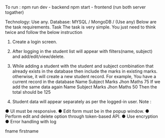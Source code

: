 To run : npm run dev - backend
         npm start - frontend
(run both server togather)

Technology:
Use any.
Database:
MYSQL / MongoDB / (Use any)
Below are the task requirements.
Task
The task is very simple. You just need to think twice and follow the below
instruction


1. Create a login screen.

2. After logging in the student list will appear with filters(name, subject) and
add/edit/view/delete.

3. While adding a student with the student and subject combination that
already exists in the database then include the marks in existing marks.
otherwise, it will create a new student record.
For example, You have a current record in the database
Name Subject Marks
Jhon Maths 75
If we add the same data again
Name Subject Marks
Jhon Maths 50
Then the total should be 125

4. Student data will appear separately as per the logged-in user.
Note :

● UI must be responsive.
● Edit form must be in the popup window.
● Perform edit and delete option through token-based API.
● Use encryption
● Error handling with log

fname
firstname